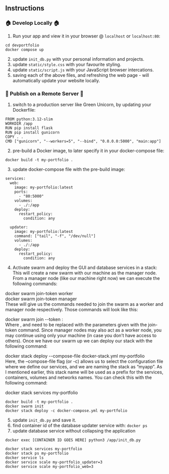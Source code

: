 ## Instructions
### 🏠 Develop Locally 🏠
1. Run your app and view it in your browser @ `localhost` or `localhost:80`:
```
cd devportfolio
docker compose up
```
2. update `init_db.py` with your personal information and projects.
3. update `static/style.css` with your favourite styling.
4. update `static/script.js` with your JavaScript browser intercations. 
5. saving each of the above files, and refreshing the web page - will automatically update your website locally.

### 🚀 Publish on a Remote Server 🚀
1. switch to a production server like Green Unicorn, by updating your Dockerfile:
```
FROM python:3.12-slim
WORKDIR /app
RUN pip install flask
RUN pip install gunicorn
COPY . .
CMD ["gunicorn", "--workers=5", "--bind", "0.0.0.0:5000", "main:app"]
```
2. pre-build a Docker image, to later specify it in your docker-compose file:
```
docker build -t my-portfolio .
```
3. update docker-compose file with the pre-build image:
```
services:
  web:
    image: my-portfolio:latest
    ports:
      - "80:5000"
    volumes:
      - ./:/app
    deploy:
      restart_policy:
        condition: any

  updater:
    image: my-portfolio:latest
    command: ["tail", "-f", "/dev/null"]
    volumes:
      - ./:/app
    deploy:
      restart_policy:
        condition: any
```
4. Activate swarm and deploy the GUI and database services in a stack:
This will create a new swarm with our machine as the manager node. From a manager node (like our machine right now) we can execute the following commands:

docker swarm join-token worker <br>
docker swarm join-token manager <br>
These will give us the commands needed to join the swarm as a worker and manager node respectively. Those commands will look like this:

docker swarm join --token <token> <ip>:<port> <br>
Where <token>, <ip> and <port> need to be replaced with the parameters given with the join-token command. Since manager nodes may also act as a worker node, you may continue using only your machine (in case you don’t have access to others). Once we have our swarm up we can deploy our stack with the following command:

docker stack deploy --compose-file docker-stack.yml my-portfolio <br>
Here, the –compose-file flag (or -c) allows us to select the configuration file where we define our services, and we are naming the stack as “myapp”. As I mentioned earlier, this stack name will be used as a prefix for the services, containers, volumes and networks names. You can check this with the following command:

docker stack services my-portfolio
```
docker build -t my-portfolio .
docker swarm init
docker stack deploy -c docker-compose.yml my-portfolio
```
5. update `init_db.py` and save it.
6. find container id of the database updater service with: `docker ps`
7. update database service without collapsing the application
```
docker exec [CONTAINER ID GOES HERE] python3 /app/init_db.py
```
```
docker stack services my-portfolio
docker stack ps my-portfolio
docker service ls
docker service scale my-portfolio_updater=3
docker service scale my-portfolio_web=3
```
